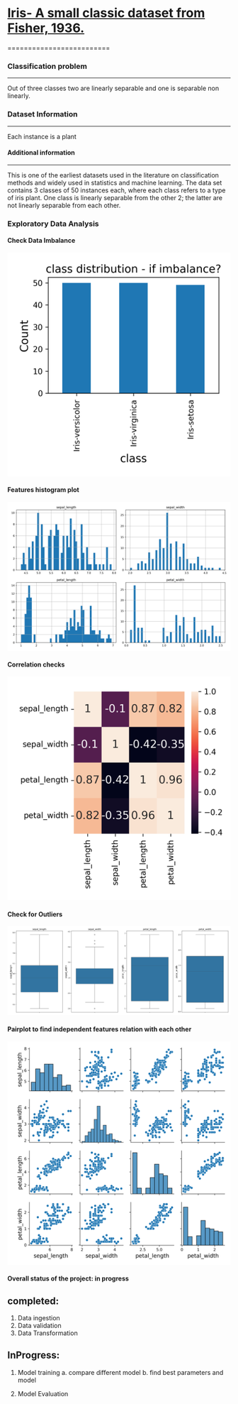 <!-- @format -->

# [Iris- A small classic dataset from Fisher, 1936.](https://archive.ics.uci.edu/dataset/53/iris)

=========================

### Classification problem

---

Out of three classes two are linearly separable and one is separable non linearly.

### Dataset Information

---

Each instance is a plant

#### Additional information

---

This is one of the earliest datasets used in the literature on classification methods and widely used in statistics and machine learning. The data set contains 3 classes of 50 instances each, where each class refers to a type of iris plant. One class is linearly separable from the other 2; the latter are not linearly separable from each other.

### Exploratory Data Analysis

#### Check Data Imbalance

![alt dataset imbalane check](https://github.com/brajeshkumar1989/IrisDataPrediction/blob/main/images/class_count_check_data_imbalance.png)

#### Features histogram plot

![alt attributes histogram](https://github.com/brajeshkumar1989/IrisDataPrediction/blob/main/images/attribute_histogram_plots.png)

#### Correlation checks

![alt data correlation](https://github.com/brajeshkumar1989/IrisDataPrediction/blob/main/images/features_correlation.png)

#### Check for Outliers

![alt outliers](https://github.com/brajeshkumar1989/IrisDataPrediction/blob/main/images/check_for_outliers.png)

#### Pairplot to find independent features relation with each other

![alt pairplot](https://github.com/brajeshkumar1989/IrisDataPrediction/blob/main/images/compare_features.png)

#### Overall status of the project: in progress

## completed:

1. Data ingestion
2. Data validation
3. Data Transformation

## InProgress:

1. Model training
   a. compare different model
   b. find best parameters and model

2. Model Evaluation
